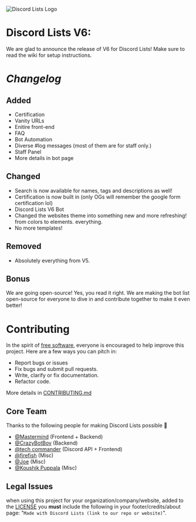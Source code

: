 ![Discord Lists Logo](https://cdn.discordapp.com/attachments/870296629134114817/870305666978439208/Discord_Lists_V6_Logo.png)
# Discord Lists V6:

We are glad to announce the release of V6 for Discord Lists! Make sure to read the wiki for setup instructions.

# _Changelog_

## **Added**
- Certification
- Vanity URLs 
- Enitire front-end
- FAQ
- Bot Automation
- Diverse #log messages (most of them are for staff only.)
- Staff Panel
- More details in bot page

## **Changed**
- Search is now available for names, tags and descriptions as well!
- Certification is now built in (only OGs will remember the google form certification lol)
- Discord Lists V6 Bot
- Changed the websites theme into something new and more refreshing! from colors to elements. everything.
- No more templates!

## **Removed**
- Absolutely everything from V5.

## **Bonus**
We are going open-source! Yes, you read it right. We are making the bot list open-source for everyone to dive in and contribute together to make it even better!


# **Contributing**
In the spirit of [free software](http://www.fsf.org/licensing/essays/free-sw.html), everyone is encouraged to help improve this project. Here are a few ways you can pitch in:

 - Report bugs or issues
 - Fix bugs and submit pull requests.
 - Write, clarify or fix documentation.
 - Refactor code.

More details in [CONTRIBUTING.md](../main/CONTRIBUTING.md)

## Core Team

Thanks to the following people for making Discord Lists possible 💝
- [@Mastermind](https://github.com/memastermind) (Frontend + Backend)
- [@CrazyBotBoy](https://github.com/pasindudushan) (Backend)
- [@tech commander](https://github.com/tech-commander) (Discord API + Frontend)
- [@firefish]() (Misc)
- [@Joe]() (Misc)
- [@Koushik Puppala](https://github.com/koushikpuppala) (Misc)

## Legal Issues
when using this project for your organization/company/website, added to the [LICENSE](../main/LICENSE.md) you **must** include the following in your footer/credits/about page: 
"`Made with Discord Lists (link to our repo or website)`". 

